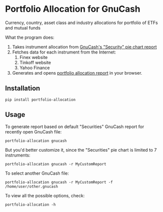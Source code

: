 # Portfolio Allocation for GnuCash
Currency, country, asset class and industry allocations for portfolio of ETFs and mutual funds

What the program does:
1. Takes instrument allocation from [GnuCash's "Security" pie chart report](https://htmlpreview.github.io/?https://github.com/fertkir/portfolio-allocation/blob/master/examples/gnucash.html)
2. Fetches data for each instrument from the Internet:
   1. Finex website
   2. Tinkoff website
   3. Yahoo Finance
3. Generates and opens [portfolio allocation report](https://htmlpreview.github.io/?https://github.com/fertkir/portfolio-allocation/blob/master/examples/allocation.html) in your browser.

## Installation
```commandline
pip install portfolio-allocation
```

## Usage
To generate report based on default "Securities" GnuCash report for recently open GnuCash file:
```commandline
portfolio-allocation gnucash
```
But you'd better customize it, since the "Securities" pie chart is limited to 7 instruments:
```commandline
portfolio-allocation gnucash -r MyCustomReport
```
To select another GnuCash file:
```commandline
portfolio-allocation gnucash -r MyCustomReport -f /home/user/other.gnucash
```

To view all the possible options, check:
```commandline
portfolio-allocation -h
```

